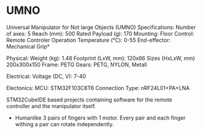 # UMNO
Universal Manipulator for Not large Objects (UMNO)
Specifications:
  Number of axes: 5
  Reach (mm): 500
  Rated Payload (g): 170
  Mounting: Floor
  Control: Remote Controler
  Operation Temperature (℃): 0-55
  End-effector: Mechanical Grip*
  
Physical:
  Weight (kg): 1.48
  Footprint (LxW, mm): 120x66
  Sizes (HxLxW, mm) 200x300x150
  Frame: PETG
  Gears: PETG, NYLON, Metall
  
Electrical:
  Voltage (DC, V): 7-40
  
Electonics:
  MCU: STM32F103C8T6
  Connection Type: nRF24L01+PA+LNA
  
STM32CubeIDE based projects containing software for the remote controller and the manipulator itself.

* Humanlike 3 pairs of fingers with 1 motor. Every pair and each finger withing a pair can rotate independently. 
